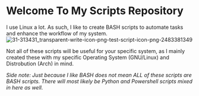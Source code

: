 # Welcome To My Scripts Repository 

I use Linux a lot. As such, I like to create BASH scripts to automate tasks and enhance the workflow of my system.![31-313431_transparent-write-icon-png-test-script-icon-png-2483381349](https://github.com/user-attachments/assets/c689ddd1-cc01-432d-81af-b5f64ffb9c8c)


Not all of these scripts will be useful for your specific system, as I mainly created these with my specific Operating System (GNU/Linux) and Distrobution (Arch) in mind.

*Side note: Just because I like BASH does not mean ALL of these scripts are BASH scripts. There will most likely be Python and Powershell scripts mixed in here as well.*

